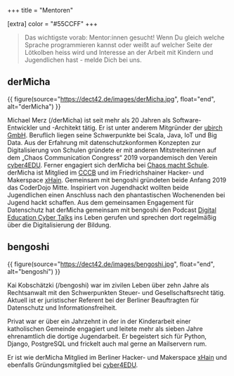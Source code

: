 +++
title = "Mentoren"

[extra]
color = "#55CCFF"
+++

> Das wichtigste vorab: Mentor:innen gesucht! Wenn Du gleich welche Sprache
> programmieren kannst oder weißt auf welcher Seite der Lötkolben heiss wird und
> Interesse an der Arbeit mit Kindern und Jugendlichen hast - melde Dich bei
> uns.

## derMicha

{{ figure(source="https://dect42.de/images/derMicha.jpg", float="end", alt="derMicha") }}

Michael Merz (/derMicha) ist seit mehr als 20 Jahren als Software-Entwickler und
-Architekt tätig. Er ist unter anderem Mitgründer der
[ubirch GmbH](https://ubirch.com). Beruflich liegen seine Schwerpunkte bei
Scala, Java, IoT und Big Data. Aus der Erfahrung mit datenschutzkonformen
Konzepten zur Digitalisierung von Schulen gründete er mit anderen
Mitstreiterinnen auf dem „Chaos Communication Congress“ 2019 vorpandemisch den
Verein [cyber4EDU](https://cyber4edu.org). Ferner engagiert sich derMicha bei
[Chaos macht Schule](https://ccc.de/schule). derMicha ist Mitglied im
[CCCB](https://ccc.de/schule) und im Friedrichshainer Hacker- und Makerspace
[xHain](https://x-hain.de/). Gemeinsam mit bengoshi gründeten beide Anfang 2019
das CoderDojo Mitte. Inspiriert von Jugendhackt wollten beide Jugendlichen einen
Anschluss nach den phantastischen Wochenenden bei Jugend hackt schaffen. Aus dem
gemeinsamen Engagement für Datenschutz hat derMicha gemeinsam mit bengoshi den
Podcast [Digital Education Cyber Talks](https://dect42.de) ins Leben gerufen und
sprechen dort regelmäßig über die Digitalisierung der Bildung.

## bengoshi

{{ figure(source="https://dect42.de/images/bengoshi.jpg", float="end", alt="bengoshi") }}

Kai Kobschätzki (/bengoshi) war im zivilen Leben über zehn Jahre als
Rechtsanwalt mit den Schwerpunkten Steuer- und Gesellschaftsrecht tätig. Aktuell
ist er juristischer Referent bei der Berliner Beauftragten für Datenschutz und
Informationsfreiheit.

Privat war er über ein Jahrzehnt in der in der Kinderarbeit einer katholischen
Gemeinde engagiert und leitete mehr als sieben Jahre ehrenamtlich die dortige
Jugendarbeit. Er begeistert sich für Python, Django, PostgreSQL und frickelt
auch mal gerne an Mailservern rum.

Er ist wie derMicha Mitglied im Berliner Hacker- und Makerspace
[xHain](https://x-hain.de) und ebenfalls Gründungsmitglied bei
[cyber4EDU](https://cyber4edu.org).
